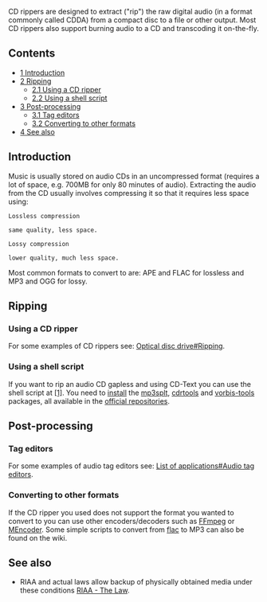 CD rippers are designed to extract ("rip") the raw digital audio (in a format commonly called CDDA) from a compact disc to a file or other output. Most CD rippers also support burning audio to a CD and transcoding it on-the-fly.

## Contents

*   [1 Introduction](#Introduction)
*   [2 Ripping](#Ripping)
    *   [2.1 Using a CD ripper](#Using_a_CD_ripper)
    *   [2.2 Using a shell script](#Using_a_shell_script)
*   [3 Post-processing](#Post-processing)
    *   [3.1 Tag editors](#Tag_editors)
    *   [3.2 Converting to other formats](#Converting_to_other_formats)
*   [4 See also](#See_also)

## Introduction

Music is usually stored on audio CDs in an uncompressed format (requires a lot of space, e.g. 700MB for only 80 minutes of audio). Extracting the audio from the CD usually involves compressing it so that it requires less space using:

	Lossless compression

	same quality, less space.

	Lossy compression

	lower quality, much less space.

Most common formats to convert to are: APE and FLAC for lossless and MP3 and OGG for lossy.

## Ripping

### Using a CD ripper

For some examples of CD rippers see: [Optical disc drive#Ripping](/index.php/Optical_disc_drive#Ripping "Optical disc drive").

### Using a shell script

If you want to rip an audio CD gapless and using CD-Text you can use the shell script at [[1]](https://gist.github.com/anonymous/df51d12829bb1dac40e0). You need to [install](/index.php/Install "Install") the [mp3splt](https://www.archlinux.org/packages/?name=mp3splt), [cdrtools](https://www.archlinux.org/packages/?name=cdrtools) and [vorbis-tools](https://www.archlinux.org/packages/?name=vorbis-tools) packages, all available in the [official repositories](/index.php/Official_repositories "Official repositories").

## Post-processing

### Tag editors

For some examples of audio tag editors see: [List of applications#Audio tag editors](/index.php/List_of_applications#Audio_tag_editors "List of applications").

### Converting to other formats

If the CD ripper you used does not support the format you wanted to convert to you can use other encoders/decoders such as [FFmpeg](/index.php/FFmpeg "FFmpeg") or [MEncoder](/index.php/MEncoder "MEncoder"). Some simple scripts to convert from [flac](/index.php/Convert_Flac_to_Mp3 "Convert Flac to Mp3") to MP3 can also be found on the wiki.

## See also

*   RIAA and actual laws allow backup of physically obtained media under these conditions [RIAA - The Law](https://www.riaa.com/physicalpiracy.php?content_selector=piracy_online_the_law).